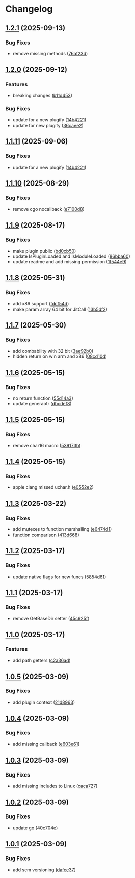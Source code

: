 # Changelog

## [1.2.1](https://github.com/untrustedmodders/go-plugify/compare/v1.2.0...v1.2.1) (2025-09-13)


### Bug Fixes

* remove missing methods ([76af23d](https://github.com/untrustedmodders/go-plugify/commit/76af23dc044f8a0fef8e53bc649ed08bb3f0c5c6))

## [1.2.0](https://github.com/untrustedmodders/go-plugify/compare/v1.1.10...v1.2.0) (2025-09-12)


### Features

* breaking changes ([b11d453](https://github.com/untrustedmodders/go-plugify/commit/b11d453870a1e9151592cdd32011c96777d46430))


### Bug Fixes

* update for a new plugify ([14b4221](https://github.com/untrustedmodders/go-plugify/commit/14b42212c218629e787e89575fef829be9173240))
* update for new plugify ([36caee2](https://github.com/untrustedmodders/go-plugify/commit/36caee2008929141370e049ef557a5e6e9dff9fd))

## [1.1.11](https://github.com/untrustedmodders/go-plugify/compare/v1.1.10...v1.1.11) (2025-09-06)


### Bug Fixes

* update for a new plugify ([14b4221](https://github.com/untrustedmodders/go-plugify/commit/14b42212c218629e787e89575fef829be9173240))

## [1.1.10](https://github.com/untrustedmodders/go-plugify/compare/v1.1.9...v1.1.10) (2025-08-29)


### Bug Fixes

* remove cgo nocallback ([e7100d8](https://github.com/untrustedmodders/go-plugify/commit/e7100d83fa713a6099ac9760850e2e1c1b95d097))

## [1.1.9](https://github.com/untrustedmodders/go-plugify/compare/v1.1.8...v1.1.9) (2025-08-17)


### Bug Fixes

* make plugin public ([bd0cb50](https://github.com/untrustedmodders/go-plugify/commit/bd0cb503fbe86118c5986008a9295d5d116fd54d))
* update IsPluginLoaded and IsModuleLoaded ([86bba60](https://github.com/untrustedmodders/go-plugify/commit/86bba60d25adcd7d6422feb3eb192f1c5266a72f))
* update readme and add missing permission ([1f544e9](https://github.com/untrustedmodders/go-plugify/commit/1f544e93ce0fdeffc5b06332c7072b216fef1c46))

## [1.1.8](https://github.com/untrustedmodders/go-plugify/compare/v1.1.7...v1.1.8) (2025-05-31)


### Bug Fixes

* add x86 support ([fdcf54d](https://github.com/untrustedmodders/go-plugify/commit/fdcf54d7f3af5dc51e29ec688b485dfbeaa0c6ee))
* make param array 64 bit for JitCall ([13b5df2](https://github.com/untrustedmodders/go-plugify/commit/13b5df221a490343a66b2a7a3e000aa95fd7eaf5))

## [1.1.7](https://github.com/untrustedmodders/go-plugify/compare/v1.1.6...v1.1.7) (2025-05-30)


### Bug Fixes

* add combability with 32 bit ([3ae92b0](https://github.com/untrustedmodders/go-plugify/commit/3ae92b0ecd2170e892e9a1d6a0378bc3fd72954b))
* hidden return on win arm and x86 ([08cd10d](https://github.com/untrustedmodders/go-plugify/commit/08cd10df93c2cb1f4182c64834f4384195dccead))

## [1.1.6](https://github.com/untrustedmodders/go-plugify/compare/v1.1.5...v1.1.6) (2025-05-15)


### Bug Fixes

* no return function ([55d14a3](https://github.com/untrustedmodders/go-plugify/commit/55d14a373531c3840a35c4a6f159e728cc192d7d))
* update generaotr ([dbcdef8](https://github.com/untrustedmodders/go-plugify/commit/dbcdef88cb33738c71e6d7041d34922dfef61da0))

## [1.1.5](https://github.com/untrustedmodders/go-plugify/compare/v1.1.4...v1.1.5) (2025-05-15)


### Bug Fixes

* remove char16 macro ([539173b](https://github.com/untrustedmodders/go-plugify/commit/539173b086d86aa6d3b1db2b9e1bed4a8ffccb6f))

## [1.1.4](https://github.com/untrustedmodders/go-plugify/compare/v1.1.3...v1.1.4) (2025-05-15)


### Bug Fixes

* apple clang missed uchar.h ([e0552e2](https://github.com/untrustedmodders/go-plugify/commit/e0552e2e6da440c700d38b82329d9bc40419f482))

## [1.1.3](https://github.com/untrustedmodders/go-plugify/compare/v1.1.2...v1.1.3) (2025-03-22)


### Bug Fixes

* add mutexes to function marshalling ([e6474d1](https://github.com/untrustedmodders/go-plugify/commit/e6474d160be90bd3f6b54de7a7f4e05aa803780f))
* function comparison ([413d668](https://github.com/untrustedmodders/go-plugify/commit/413d668bab8cc76a7e6f7d6daeb0f44c503b874e))

## [1.1.2](https://github.com/untrustedmodders/go-plugify/compare/v1.1.1...v1.1.2) (2025-03-17)


### Bug Fixes

* update native flags for new funcs ([5854d61](https://github.com/untrustedmodders/go-plugify/commit/5854d6141a64628c0a8a11d1e19f083d73e57f10))

## [1.1.1](https://github.com/untrustedmodders/go-plugify/compare/v1.1.0...v1.1.1) (2025-03-17)


### Bug Fixes

* remove GetBaseDir setter ([45c925f](https://github.com/untrustedmodders/go-plugify/commit/45c925f36fad17505de7239fe074be4ac42afaab))

## [1.1.0](https://github.com/untrustedmodders/go-plugify/compare/v1.0.5...v1.1.0) (2025-03-17)


### Features

* add path getters ([c2a36ad](https://github.com/untrustedmodders/go-plugify/commit/c2a36ad23768a6b14c2d7e865a1155c4c40af2e0))

## [1.0.5](https://github.com/untrustedmodders/go-plugify/compare/v1.0.4...v1.0.5) (2025-03-09)


### Bug Fixes

* add plugin context ([21d8963](https://github.com/untrustedmodders/go-plugify/commit/21d8963ae1b1382d42c1185ad1ee838269475924))

## [1.0.4](https://github.com/untrustedmodders/go-plugify/compare/v1.0.3...v1.0.4) (2025-03-09)


### Bug Fixes

* add missing callback ([e603e61](https://github.com/untrustedmodders/go-plugify/commit/e603e6121957e223086937b5555b7a27362d6bc7))

## [1.0.3](https://github.com/untrustedmodders/go-plugify/compare/v1.0.2...v1.0.3) (2025-03-09)


### Bug Fixes

* add missing includes to Linux ([caca727](https://github.com/untrustedmodders/go-plugify/commit/caca7278f5a7e84554c75382c660af01a41c89ca))

## [1.0.2](https://github.com/untrustedmodders/go-plugify/compare/v1.0.1...v1.0.2) (2025-03-09)


### Bug Fixes

* update go ([40c704e](https://github.com/untrustedmodders/go-plugify/commit/40c704e295733f1b94ffd324e52890f4a88a0ec7))

## [1.0.1](https://github.com/untrustedmodders/go-plugify/compare/v1.0.0...v1.0.1) (2025-03-09)


### Bug Fixes

* add sem versioning ([dafce37](https://github.com/untrustedmodders/go-plugify/commit/dafce37c4800140d082011beb027cb1799391f43))
